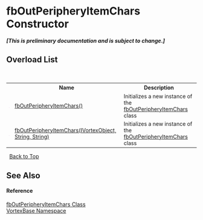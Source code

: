 # fbOutPeripheryItemChars Constructor 
 _**\[This is preliminary documentation and is subject to change.\]**_


## Overload List
&nbsp;<table><tr><th></th><th>Name</th><th>Description</th></tr><tr><td>![Public method](media/pubmethod.gif "Public method")</td><td><a href="M_VortexBase_fbOutPeripheryItemChars__ctor.md">fbOutPeripheryItemChars()</a></td><td>
Initializes a new instance of the <a href="T_VortexBase_fbOutPeripheryItemChars.md">fbOutPeripheryItemChars</a> class</td></tr><tr><td>![Public method](media/pubmethod.gif "Public method")</td><td><a href="M_VortexBase_fbOutPeripheryItemChars__ctor_1.md">fbOutPeripheryItemChars(IVortexObject, String, String)</a></td><td>
Initializes a new instance of the <a href="T_VortexBase_fbOutPeripheryItemChars.md">fbOutPeripheryItemChars</a> class</td></tr></table>&nbsp;
<a href="#fboutperipheryitemchars-constructor">Back to Top</a>

## See Also


#### Reference
<a href="T_VortexBase_fbOutPeripheryItemChars.md">fbOutPeripheryItemChars Class</a><br /><a href="N_VortexBase.md">VortexBase Namespace</a><br />